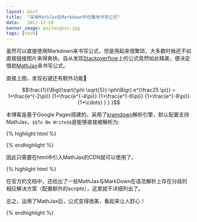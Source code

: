 ```yaml
---
layout: post
title:	"采用MathJax在Markdown中优雅地书写公式"
data:	2017-12-20
banner_image: psilocybin.jpg
tags: [tech]
---
```

虽然可以直接使用Markdown来书写公式，但是用起来很繁琐，大多数时候还不如直接链接图片来得爽快。自从发现[Stackoverflow](https://stackoverflow.com)上的公式竟然如此精美，便决定借助[MathJax](https://www.mathjax.org/)来书写公式。

<!--more-->
直接上图，发现右键还有额外功能&#x1F34E;

$$\frac{1}{\Bigl(\sqrt{\phi \sqrt{5}}-\phi\Bigr) e^{\frac25 \pi}} = 1+\frac{e^{-2\pi}} {1+\frac{e^{-4\pi}} {1+\frac{e^{-6\pi}} {1+\frac{e^{-8\pi}} {1+\cdots} } } }$$

本博客是基于Google Pages搭建的，采用了[kramdown](https://kramdown.gettalong.org/math_engine/mathjax.html)解析引擎，默认配置支持MathJax，`$$To Be Write$$`是能够直接被解析为:

{% highlight html %}
<script type="math/tex; mode=display">
	To Be Write
</script>
{% endhighlight %}

因此只需要在html中引入MathJax的CDN就可以使用了。

{% highlight html %}
<script type="text/javascript" src="https://cdn.mathjax.org/mathjax/latest/MathJax.js?config=TeX-AMS-MML_HTMLorMML">
</script>

在官方的文档中，还给出了一些MathJax与MarkDown在语法解析上存在分歧的相应解决方案（配置额外的scripts），这里就不详细列出了。

总之，运用了MathJax后，公式变得很美，看起来让人舒心！

{% endhighlight %}


